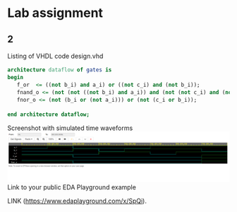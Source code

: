 # Lab assignment

## 2
 Listing of VHDL code design.vhd
 ```vhdl
architecture dataflow of gates is
begin
    f_or  <= ((not b_i) and a_i) or ((not c_i) and (not b_i));
    fnand_o <= (not (not ((not b_i) and a_i)) and (not (not c_i) and (not b_i)));
    fnor_o <= (not (b_i or (not a_i))) or (not (c_i or b_i));

end architecture dataflow;
```
Screenshot with simulated time waveforms
![](images/Screenshot_1.png)
Link to your public EDA Playground example

LINK (https://www.edaplayground.com/x/SpQi).
